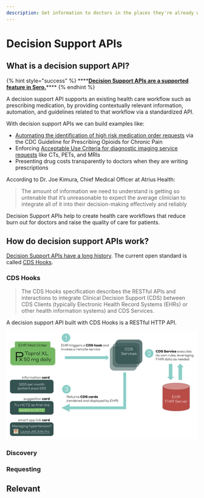 ```yaml
---
description: Get information to doctors in the places they're already working
---
```


# Decision Support APIs

## What is a decision support API?

{% hint style="success" %}
\*\*\*\*[**Decision Support APIs are a supported feature in Sero.**](../../overview/user-guides/start-a-cds-hooks-api/)\*\*\*\*
{% endhint %}

A decision support API supports an existing health care workflow such as prescribing medication, by providing contextually relevant information, automation, and guidelines related to that workflow via a standardized API. 

With decision support APIs we can build examples like:

* [Automating the identification of high risk medication order requests](http://build.fhir.org/ig/cqframework/opioid-cds/) via the CDC Guideline for Prescribing Opioids for Chronic Pain
* Enforcing [Acceptable Use Criteria for diagnostic imaging service requests](https://www.cms.gov/Medicare/Quality-Initiatives-Patient-Assessment-Instruments/Appropriate-Use-Criteria-Program) like CTs, PETs, and MRIs
* Presenting drug costs transparently to doctors when they are writing prescriptions

According to Dr. Joe Kimura, Chief Medical Officer at Atrius Health:

> The amount of information we need to understand is getting so untenable that it’s unreasonable to expect the average clinician to integrate all of it into their decision-making effectively and reliably

Decision Support APIs help to create health care workflows that reduce burn out for doctors and raise the quality of care for patients.

## How do decision support APIs work?

[Decision Support APIs have a long history](https://joshuakelly.substack.com/p/40-years-of-healthcare-decision-support). The current open standard is called [CDS Hooks](https://cds-hooks.hl7.org/).

### CDS Hooks

> The CDS Hooks specification describes the RESTful APIs and interactions to integrate Clinical Decision Support \(CDS\) between CDS Clients \(typically Electronic Health Record Systems \(EHRs\) or other health information systems\) and CDS Services.

A decision support API built with CDS Hooks is a RESTful HTTP API. 

![](../../.gitbook/assets/image.png)

### Discovery

### Requesting

## Relevant 

